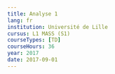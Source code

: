 ```yaml
---
title: Analyse 1
lang: fr
institution: Université de Lille
cursus: L1 MASS (S1)
courseTypes: [TD]
courseHours: 36
year: 2017
date: 2017-09-01
---
```

